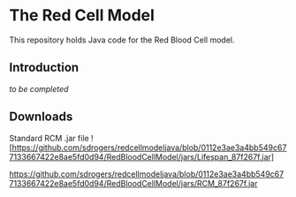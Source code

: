 # The Red Cell Model

This repository holds Java code for the Red Blood Cell model.


## Introduction

_to be completed_


## Downloads

Standard RCM .jar file ![https://github.com/sdrogers/redcellmodeljava/blob/0112e3ae3a4bb549c677133667422e8ae5fd0d94/RedBloodCellModel/jars/Lifespan_87f267f.jar]

https://github.com/sdrogers/redcellmodeljava/blob/0112e3ae3a4bb549c677133667422e8ae5fd0d94/RedBloodCellModel/jars/RCM_87f267f.jar

